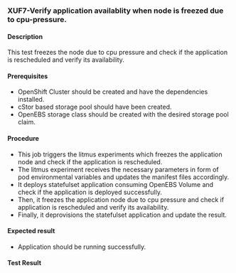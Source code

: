 ### XUF7-Verify application availablity when node is freezed due to cpu-pressure.

#### Description

This test freezes the node due to cpu pressure and check if the application is rescheduled and verify its availability.

#### Prerequisites

- OpenShift Cluster should be created and have the dependencies installed.
- cStor based storage pool should have been created.
- OpenEBS storage class should be created with the desired storage pool claim.

#### Procedure

- This job triggers the litmus experiments which freezes the application node and check if the application is rescheduled.
- The litmus experiment receives the necessary parameters in form of pod environmental variables and updates the manifest files accordingly.
- It deploys statefulset application consuming OpenEBS Volume and check if the application is deployed successfully.
- Then, it freezes the application node due to cpu pressure and check if application is rescheduled and verify its availability.
- Finally, it deprovisions the statefulset application and update the result.

#### Expected result

- Application should be running successfully.


#### Test Result

